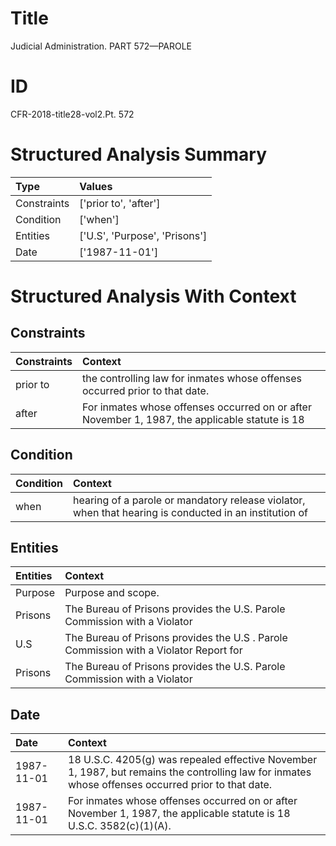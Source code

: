 # Title

 Judicial Administration. PART 572—PAROLE


# ID

 CFR-2018-title28-vol2.Pt. 572


# Structured Analysis Summary

| Type        | Values                        |
|:------------|:------------------------------|
| Constraints | ['prior to', 'after']         |
| Condition   | ['when']                      |
| Entities    | ['U.S', 'Purpose', 'Prisons'] |
| Date        | ['1987-11-01']                |


# Structured Analysis With Context

 


## Constraints

| Constraints   | Context                                                                                         |
|:--------------|:------------------------------------------------------------------------------------------------|
| prior to      | the controlling law for inmates whose offenses occurred prior to  that date.                    |
| after         | For inmates whose offenses occurred on or  after November 1, 1987, the applicable statute is 18 |


## Condition

| Condition   | Context                                                                                                |
|:------------|:-------------------------------------------------------------------------------------------------------|
| when        | hearing of a parole or mandatory release violator, when that hearing is conducted in an institution of |


## Entities

| Entities   | Context                                                                                |
|:-----------|:---------------------------------------------------------------------------------------|
| Purpose    | Purpose  and scope.                                                                    |
| Prisons    | The Bureau of  Prisons provides the U.S. Parole Commission with a Violator             |
| U.S        | The Bureau of Prisons provides the  U.S . Parole Commission with a Violator Report for |
| Prisons    | The Bureau of  Prisons provides the U.S. Parole Commission with a Violator             |


## Date

| Date       | Context                                                                                                                                            |
|:-----------|:---------------------------------------------------------------------------------------------------------------------------------------------------|
| 1987-11-01 | 18 U.S.C. 4205(g) was repealed effective November 1, 1987, but remains the controlling law for inmates whose offenses occurred prior to that date. |
| 1987-11-01 | For inmates whose offenses occurred on or after November 1, 1987, the applicable statute is 18 U.S.C. 3582(c)(1)(A).                               |


